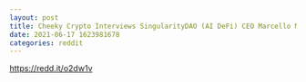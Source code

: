 ```yaml
--- 
layout: post 
title: Cheeky Crypto Interviews SingularityDAO (AI DeFi) CEO Marcello Mari 
date: 2021-06-17 1623981678 
categories: reddit 
--- 
```

https://redd.it/o2dw1v